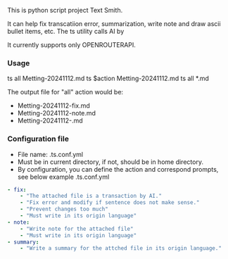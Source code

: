 This is python script project Text Smith.

It can help fix transcatiion error, summarization, write note and draw ascii bullet items, etc.
The ts utility calls AI by 

It currently supports only OPENROUTERAPI.

### Usage

ts all Metting-20241112.md
ts $action  Metting-20241112.md
ts all *.md

The output file for "all" action would be:
- Metting-20241112-fix.md
- Metting-20241112-note.md
- Metting-20241112-.md

### Configuration file

- File name: .ts.conf.yml
- Must be in current directory, if not, should be in home directory.
- By configuration, you can define the action and correspond prompts, see below example .ts.conf.yml


```yml
- fix:
    - "The attached file is a transaction by AI."
    - "Fix error and modify if sentence does not make sense."
    - "Prevent changes too much"
    - "Must write in its origin language"
- note:
    - "Write note for the attached file"
    - "Must write in its origin language"
- summary:
    - "Write a summary for the attched file in its origin language."
```